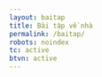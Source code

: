 ```yaml
---
layout: baitap
title: Bài tập về nhà
permalink: /baitap/
robots: noindex
tc: active
btvn: active
---
```

